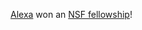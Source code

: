[Alexa][] won an [NSF fellowship][grfp]!

[alexa]: https://www.cs.cornell.edu/~avh/
[grfp]: https://www.nsfgrfp.org
